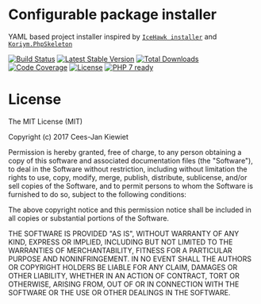 # Configurable package installer

YAML based project installer inspired by [`IceHawk installer`](https://github.com/icehawk/installer) and [`Koriym.PhpSkeleton`](https://github.com/koriym/Koriym.PhpSkeleton)

[![Build Status](https://travis-ci.org/php-api-clients/installer.svg?branch=master)](https://travis-ci.org/php-api-clients/installer)
[![Latest Stable Version](https://poser.pugx.org/api-clients/installer/v/stable.png)](https://packagist.org/packages/api-clients/installer)
[![Total Downloads](https://poser.pugx.org/api-clients/installer/downloads.png)](https://packagist.org/packages/api-clients/installer)
[![Code Coverage](https://scrutinizer-ci.com/g/php-api-clients/installer/badges/coverage.png?b=master)](https://scrutinizer-ci.com/g/php-api-clients/installer/?branch=master)
[![License](https://poser.pugx.org/api-clients/installer/license.png)](https://packagist.org/packages/api-clients/installer)
[![PHP 7 ready](http://php7ready.timesplinter.ch/php-api-clients/installer/badge.svg)](https://travis-ci.org/php-api-clients/installer)

# License

The MIT License (MIT)

Copyright (c) 2017 Cees-Jan Kiewiet

Permission is hereby granted, free of charge, to any person obtaining a copy
of this software and associated documentation files (the "Software"), to deal
in the Software without restriction, including without limitation the rights
to use, copy, modify, merge, publish, distribute, sublicense, and/or sell
copies of the Software, and to permit persons to whom the Software is
furnished to do so, subject to the following conditions:

The above copyright notice and this permission notice shall be included in all
copies or substantial portions of the Software.

THE SOFTWARE IS PROVIDED "AS IS", WITHOUT WARRANTY OF ANY KIND, EXPRESS OR
IMPLIED, INCLUDING BUT NOT LIMITED TO THE WARRANTIES OF MERCHANTABILITY,
FITNESS FOR A PARTICULAR PURPOSE AND NONINFRINGEMENT. IN NO EVENT SHALL THE
AUTHORS OR COPYRIGHT HOLDERS BE LIABLE FOR ANY CLAIM, DAMAGES OR OTHER
LIABILITY, WHETHER IN AN ACTION OF CONTRACT, TORT OR OTHERWISE, ARISING FROM,
OUT OF OR IN CONNECTION WITH THE SOFTWARE OR THE USE OR OTHER DEALINGS IN THE
SOFTWARE.
